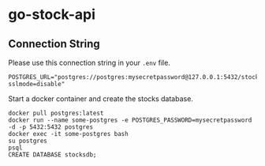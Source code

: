 # go-stock-api

## Connection String

Please use this connection string in your `.env` file.
```
POSTGRES_URL="postgres://postgres:mysecretpassword@127.0.0.1:5432/stocksdb?sslmode=disable"
```

Start a docker container and create the stocks database.
```
docker pull postgres:latest
docker run --name some-postgres -e POSTGRES_PASSWORD=mysecretpassword -d -p 5432:5432 postgres
docker exec -it some-postgres bash
su postgres
psql
CREATE DATABASE stocksdb;
```